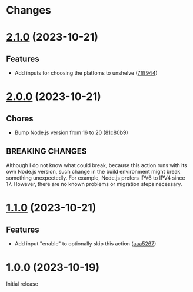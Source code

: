 # Changes

# [2.1.0](https://github.com/prantlf/discard-shelf-action/compare/v2.0.0...v2.1.0) (2023-10-21)

## Features

* Add inputs for choosing the platfoms to unshelve ([7fff944](https://github.com/prantlf/discard-shelf-action/commit/7fff94408b91d2c433956c3349c246463f6c7b0d))

# [2.0.0](https://github.com/prantlf/discard-shelf-action/compare/v1.1.0...v2.0.0) (2023-10-21)

## Chores

* Bump Node.js version from 16 to 20 ([81c80b9](https://github.com/prantlf/discard-shelf-action/commit/81c80b974d6815e36c0e83d34c438338b43628e0))

## BREAKING CHANGES

Although I do not know what could break, because this action runs with its own Node.js version, such change in the build environment might break something unexpectedly. For example, Node.js prefers IPV6 to IPV4 since 17. However, there are no known problems or migration steps necessary.

# [1.1.0](https://github.com/prantlf/discard-shelf-action/compare/v1.0.0...v1.1.0) (2023-10-21)

## Features

* Add input "enable" to optionally skip this action ([aaa5267](https://github.com/prantlf/discard-shelf-action/commit/aaa5267be94d7cfec282604deb44a8dbf3be1388))

# 1.0.0 (2023-10-19)

Initial release
